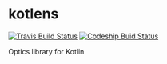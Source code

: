 # kotlens

[![Travis Build Status](https://travis-ci.org/tonyklawrence/kotlens.png?branch=master)](https://travis-ci.org/tonyklawrence/kotlens)
[![Codeship Buid Status](https://app.codeship.com/projects/f36ec230-8bc0-0134-2e56-2e657cf79bda/status?branch=master)](https://app.codeship.com/projects/184642)

Optics library for Kotlin